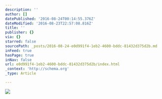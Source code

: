 ```yaml
---
description: ''
author: []
datePublished: '2016-08-24T00:14:55.376Z'
dateModified: '2016-08-23T22:57:08.816Z'
title: ''
publisher: {}
via: {}
starred: false
sourcePath: _posts/2016-08-24-e0d991f4-1eb2-4600-bddc-81432d375d2b.md
inFeed: true
hasPage: true
inNav: false
url: e0d991f4-1eb2-4600-bddc-81432d375d2b/index.html
_context: 'http://schema.org'
_type: Article

---
```

![](https://the-grid-user-content.s3-us-west-2.amazonaws.com/bfd016da-0e5a-473c-ba46-77083f0e97bd.jpg)